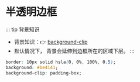 # 半透明边框

::: tip 背景知识

- 背景知识：:point_right: [background-clip](https://developer.mozilla.org/zh-CN/docs/Web/CSS/background-clip)
- 默认情况下，
  背景会延伸到边框所在的区域下层。
  :::

```css
border: 10px solid hsla(0, 0%, 100%, 0.5);
background: #be4141;
background-clip: padding-box;
```

<DemoBlock demo='css-border-translucent' />
